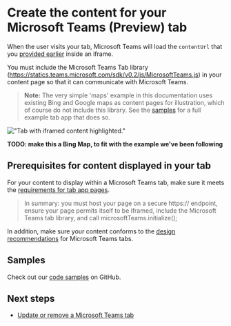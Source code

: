 ﻿# Create the content for your Microsoft Teams (Preview) tab

When the user visits your tab, Microsoft Teams will load the `contentUrl` that you [provided earlier](createconfigpage.md) inside an iframe.

You must include the Microsoft Teams Tab library (https://statics.teams.microsoft.com/sdk/v0.2/js/MicrosoftTeams.js) in your content page so that it can communicate with Microsoft Teams.

>**Note:** The very simple 'maps' example in this documentation uses existing Bing and Google maps as content pages for illustration, which of course do not include this library.  See the [samples](samples.md) for a full example tab app that does so.  

!["Tab with iframed content highlighted."](images/tab_contentui.png)

**TODO: make this a Bing Map, to fit with the example we've been following**

## Prerequisites for content displayed in your tab

For your content to display within a Microsoft Teams tab, make sure it meets the [requirements for tab app pages](prerequisites.md).

>In summary: you must host your page on a secure https:// endpoint, ensure your page permits itself to be iframed, include the Microsoft Teams tab library, and call microsoftTeams.initialize();

In addition, make sure your content conforms to the [design recommendations](design.md) for Microsoft Teams tabs.

## Samples

Check out our [code samples](samples.md) on GitHub.

## Next steps

* [Update or remove a Microsoft Teams tab](updateremove.md)


